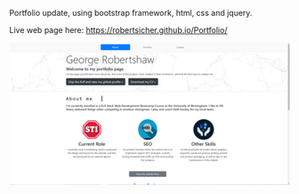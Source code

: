 Portfolio update, using bootstrap framework, html, css and jquery. 


Live web page here: https://robertsicher.github.io/Portfolio/ 

![](https://github.com/robertsicher/Portfolio/blob/main/assets/app%20image.PNG)
 

